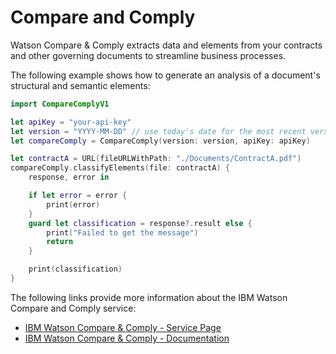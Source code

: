 # Compare and Comply

Watson Compare & Comply extracts data and elements from your contracts and other governing documents to streamline business processes.

The following example shows how to generate an analysis of a document's structural and semantic elements:

```swift
import CompareComplyV1

let apiKey = "your-api-key"
let version = "YYYY-MM-DD" // use today's date for the most recent version
let compareComply = CompareComply(version: version, apiKey: apiKey)

let contractA = URL(fileURLWithPath: "./Documents/ContractA.pdf")
compareComply.classifyElements(file: contractA) {
    response, error in

    if let error = error {
        print(error)
    }
    guard let classification = response?.result else {
        print("Failed to get the message")
        return
    }

    print(classification)
}
```


The following links provide more information about the IBM Watson Compare and Comply service:

* [IBM Watson Compare & Comply - Service Page](https://www.ibm.com/cloud/compare-and-comply)
* [IBM Watson Compare & Comply - Documentation](https://cloud.ibm.com/docs/services/compare-comply/index.html#about)
